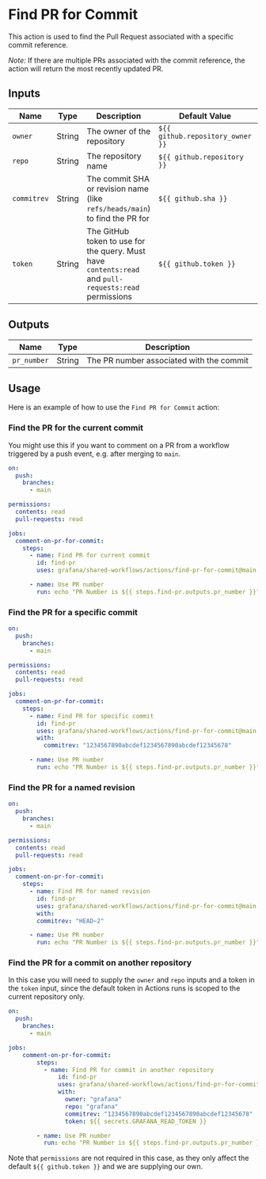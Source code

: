 # Find PR for Commit

This action is used to find the Pull Request associated with a specific commit
reference.

_Note:_ If there are multiple PRs associated with the commit reference, the
action will return the most recently updated PR.

## Inputs

| Name        | Type   | Description                                                                                           | Default Value                    | Required |
| ----------- | ------ | ----------------------------------------------------------------------------------------------------- | -------------------------------- | -------- |
| `owner`     | String | The owner of the repository                                                                           | `${{ github.repository_owner }}` | No       |
| `repo`      | String | The repository name                                                                                   | `${{ github.repository }}`       | No       |
| `commitrev` | String | The commit SHA or revision name (like `refs/heads/main`) to find the PR for                           | `${{ github.sha }}`              | No       |
| `token`     | String | The GitHub token to use for the query. Must have `contents:read` and `pull-requests:read` permissions | `${{ github.token }}`            | No       |

## Outputs

| Name        | Type   | Description                              |
| ----------- | ------ | ---------------------------------------- |
| `pr_number` | String | The PR number associated with the commit |

## Usage

Here is an example of how to use the `Find PR for Commit` action:

### Find the PR for the current commit

You might use this if you want to comment on a PR from a workflow triggered by a
push event, e.g. after merging to `main`.

```yaml
on:
  push:
    branches:
      - main

permissions:
  contents: read
  pull-requests: read

jobs:
  comment-on-pr-for-commit:
    steps:
      - name: Find PR for current commit
        id: find-pr
        uses: grafana/shared-workflows/actions/find-pr-for-commit@main

      - name: Use PR number
        run: echo "PR Number is ${{ steps.find-pr.outputs.pr_number }}"
```

### Find the PR for a specific commit

```yaml
on:
  push:
    branches:
      - main

permissions:
  contents: read
  pull-requests: read

jobs:
  comment-on-pr-for-commit:
    steps:
      - name: Find PR for specific commit
        id: find-pr
        uses: grafana/shared-workflows/actions/find-pr-for-commit@main
        with:
          commitrev: "1234567890abcdef1234567890abcdef12345678"

      - name: Use PR number
        run: echo "PR Number is ${{ steps.find-pr.outputs.pr_number }}"
```

### Find the PR for a named revision

```yaml
on:
  push:
    branches:
      - main

permissions:
  contents: read
  pull-requests: read

jobs:
  comment-on-pr-for-commit:
    steps:
      - name: Find PR for named revision
        id: find-pr
        uses: grafana/shared-workflows/actions/find-pr-for-commit@main
        with:
        commitrev: "HEAD~2"

      - name: Use PR number
        run: echo "PR Number is ${{ steps.find-pr.outputs.pr_number }}"
```

### Find the PR for a commit on another repository

In this case you will need to supply the `owner` and `repo` inputs and a token
in the `token` input, since the default token in Actions runs is scoped to the
current repository only.

```yaml
on:
  push:
    branches:
      - main

jobs:
    comment-on-pr-for-commit:
        steps:
          - name: Find PR for commit in another repository
              id: find-pr
              uses: grafana/shared-workflows/actions/find-pr-for-commit@main
              with:
                owner: "grafana"
                repo: "grafana"
                commitrev: "1234567890abcdef1234567890abcdef12345678"
                token: ${{ secrets.GRAFANA_READ_TOKEN }}

        - name: Use PR number
          run: echo "PR Number is ${{ steps.find-pr.outputs.pr_number }}"
```

Note that `permissions` are not required in this case, as they only affect the
default `${{ github.token }}` and we are supplying our own.
